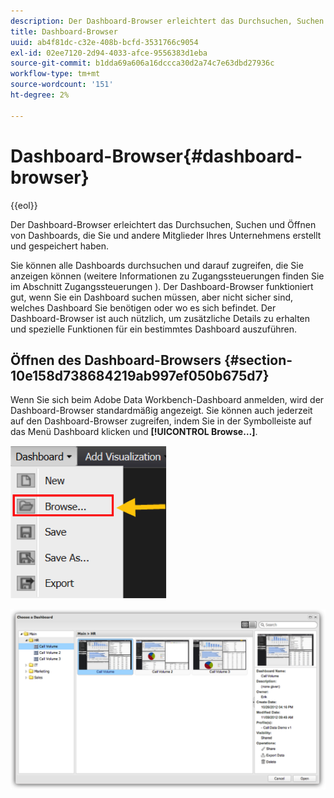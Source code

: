 ```yaml
---
description: Der Dashboard-Browser erleichtert das Durchsuchen, Suchen und Öffnen von Dashboards, die Sie und andere Mitglieder Ihres Unternehmens erstellt und gespeichert haben.
title: Dashboard-Browser
uuid: ab4f81dc-c32e-408b-bcfd-3531766c9054
exl-id: 02ee7120-2d94-4033-afce-9556383d1eba
source-git-commit: b1dda69a606a16dccca30d2a74c7e63dbd27936c
workflow-type: tm+mt
source-wordcount: '151'
ht-degree: 2%

---
```


# Dashboard-Browser{#dashboard-browser}

{{eol}}

Der Dashboard-Browser erleichtert das Durchsuchen, Suchen und Öffnen von Dashboards, die Sie und andere Mitglieder Ihres Unternehmens erstellt und gespeichert haben.

Sie können alle Dashboards durchsuchen und darauf zugreifen, die Sie anzeigen können (weitere Informationen zu Zugangssteuerungen finden Sie im Abschnitt Zugangssteuerungen ). Der Dashboard-Browser funktioniert gut, wenn Sie ein Dashboard suchen müssen, aber nicht sicher sind, welches Dashboard Sie benötigen oder wo es sich befindet. Der Dashboard-Browser ist auch nützlich, um zusätzliche Details zu erhalten und spezielle Funktionen für ein bestimmtes Dashboard auszuführen.

## Öffnen des Dashboard-Browsers {#section-10e158d738684219ab997ef050b675d7}

Wenn Sie sich beim Adobe Data Workbench-Dashboard anmelden, wird der Dashboard-Browser standardmäßig angezeigt. Sie können auch jederzeit auf den Dashboard-Browser zugreifen, indem Sie in der Symbolleiste auf das Menü Dashboard klicken und **[!UICONTROL Browse…]**.

![](assets/browse.png)

![](assets/choose_a_dashboard.png)
